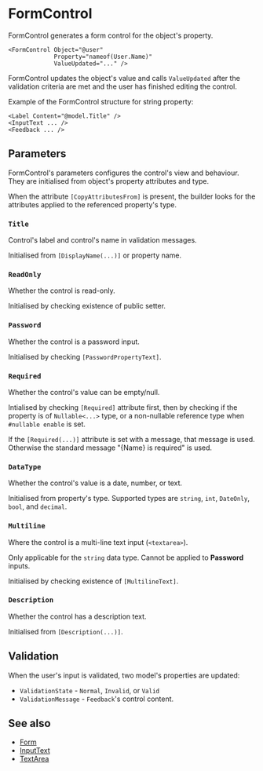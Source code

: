 # FormControl

FormControl generates a form control for the object's property.

```razor
<FormControl Object="@user"
             Property="nameof(User.Name)"
             ValueUpdated="..." />
```

FormControl updates the object's value and calls `ValueUpdated` after the validation
criteria are met and the user has finished editing the control.

Example of the FormControl structure for string property:

```razor
<Label Content="@model.Title" />
<InputText ... />
<Feedback ... />
```

## Parameters

FormControl's parameters configures the control's view and behaviour.
They are initialised from object's property attributes and type.

When the attribute `[CopyAttributesFrom]` is present, the builder looks for
the attributes applied to the referenced property's type.

### `Title`

Control's label and control's name in validation messages.

Initialised from `[DisplayName(...)]` or property name.

### `ReadOnly`

Whether the control is read-only.

Initialised by checking existence of public setter.

### `Password`

Whether the control is a password input.

Initialised by checking `[PasswordPropertyText]`.

### `Required`

Whether the control's value can be empty/null.

Intialised by checking `[Required]` attribute first, then by checking if the property is
of `Nullable<...>` type, or a non-nullable reference type when `#nullable enable` is set.

If the `[Required(...)]` attribute is set with a message, that message is used. Otherwise
the standard message "{Name} is required" is used.

### `DataType`

Whether the control's value is a date, number, or text.

Initialised from property's type. Supported types are `string`, `int`, `DateOnly`,
`bool`, and `decimal`.

### `Multiline`

Where the control is a multi-line text input (`<textarea>`).

Only applicable for the `string` data type. Cannot be applied to **Password** inputs.

Initialised by checking existence of `[MultilineText]`.

### `Description`

Whether the control has a description text.

Initialised from `[Description(...)]`.

## Validation

When the user's input is validated, two model's properties are updated:

- `ValidationState` - `Normal`, `Invalid`, or `Valid`
- `ValidationMessage` - `Feedback`'s control content. 

## See also

- [Form](Form.md)
- [InputText](InputText.md)
- [TextArea](TextArea.md)

